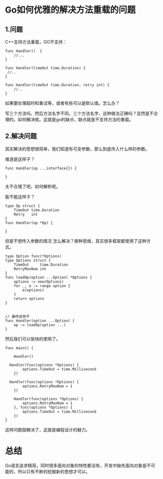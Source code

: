 # Go如何优雅的解决方法重载的问题


## 1.问题

C++支持方法重载，GO不支持：
```
func Handler()  {
	//...	
}

func Handler(timeOut time.Duration) {
 //.. 
}

func Handler(timeOut time.Duration, retry int) {
	//..
}
```

如果要处理超时和重试等，或者有些可以是默认值。怎么办？

写三个方法吗，然后方法名字不同，三个方法名字，这种做法正确吗？显然是不合理的。如何解决呢。这就是go的缺点，缺点就是不支持方法的重载。

## 2.解决问题

其实解决的思想很简单，我们知道有可变参数，那么到底传入什么样的参数。

难道是这样子？
```
func Handler(op ...interface{}) {

}
```
太不合理了吧，如何解析呢。

能不能这样子？
```
type Op struct {
	TimeOut time.Duration
	Retry   int
}
func Handler(op *Op) {

}
```

但是不想传入参数的情况 怎么解决？换种思维，其实很多框架都使用了这种方式。
```
type Option func(*Options)
type Options struct {
	TimeOut     time.Duration
	RetryMaxNum int
}
func loadOp(option ...Option) *Options {
	options := new(Options)
	for _, e := range option {
		e(options)
	}
	return options
}


// 最终这样子
func Handler(option ...Option) {
	op := loadOp(option ...)
}
```
然后我们可以愉快的使用了。
```
func main() {

	Handler()
	
  Handler(func(options *Options) {
		options.TimeOut = time.Millisecond
	})
	
  Handler(func(options *Options) {
		options.RetryMaxNum = 1
	})
  
	Handler(func(options *Options) {
		options.RetryMaxNum = 1
	}, func(options *Options) {
		options.TimeOut = time.Millisecond
	})
}
```
这样问题就解决了，这就是编程设计的魅力。

# 总结

Go语言追求精简，同时很多面向对象的特性都没有，开发中缺失面向对象是不可能的，所以只有不断的挖掘新的思想才可以。
